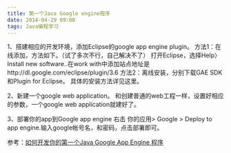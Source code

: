 ```yaml
---
title: 第一个Java Google engine程序
date: 2014-04-29 09:08
tags: Java编程学习
---
```


1、搭建相应的开发环境，添加Eclipse的google app engine plugin。
方法1：在线添加，方法如下。（试了多次不行，自己解决不了）
打开Eclipse，选择Help〉Install new software..在work with中添加站点地址是http://dl.google.com/eclipse/plugin/3.6
方法2：离线安装，分别下载GAE SDK和Plugin for Eclipse。
具体的安装方法详见这里。
 
2、新建一个google web application。
和创建普通的web工程一样，设置好相应的参数，一个google web application就建好了。
 
3、部署你的app到Google app engine
右击 你的应用> Google > Deploy to app engine.输入google帐号名，和密码，点击部署即可。

参考：[如何开发你的第一个Java Google App Engine 程序](http://blog.csdn.net/xiaojianpitt/article/details/4193064)